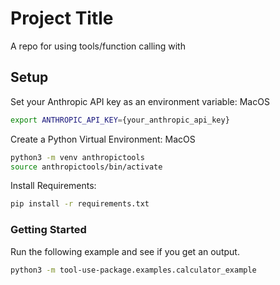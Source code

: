 # Project Title

A repo for using tools/function calling with 

## Setup

Set your Anthropic API key as an environment variable:
MacOS
```bash
export ANTHROPIC_API_KEY={your_anthropic_api_key}
```

Create a Python Virtual Environment:
MacOS
```bash
python3 -m venv anthropictools
source anthropictools/bin/activate
```

Install Requirements:
```bash
pip install -r requirements.txt
```

### Getting Started
Run the following example and see if you get an output.
```bash
python3 -m tool-use-package.examples.calculator_example
```